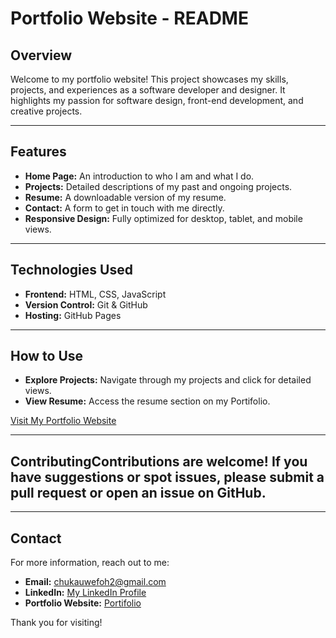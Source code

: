 # Portfolio Website - README

## Overview
Welcome to my portfolio website! This project showcases my skills, projects, and experiences as a software developer and designer. It highlights my passion for software design, front-end development, and creative projects.

---

## Features
- **Home Page:** An introduction to who I am and what I do.
- **Projects:** Detailed descriptions of my past and ongoing projects.
- **Resume:** A downloadable version of my resume.
- **Contact:** A form to get in touch with me directly.
- **Responsive Design:** Fully optimized for desktop, tablet, and mobile views.

---

## Technologies Used
- **Frontend:** HTML, CSS, JavaScript
- **Version Control:** Git & GitHub
- **Hosting:** GitHub Pages

---

## How to Use
- **Explore Projects:** Navigate through my projects and click for detailed views.
- **View Resume:** Access the resume section on my Portifolio.


[Visit My Portfolio Website](https://chukauwefoh.github.io/Portifolio/)

---

## ContributingContributions are welcome! If you have suggestions or spot issues, please submit a pull request or open an issue on GitHub.


---

## Contact
For more information, reach out to me:
- **Email:** chukauwefoh2@gmail.com
- **LinkedIn:** [My LinkedIn Profile](https://www.linkedin.com/in/chuka-uwefoh-6183b3277)
- **Portfolio Website:** [Portifolio](https://chukauwefoh.github.io/Portifolio/)

Thank you for visiting!

